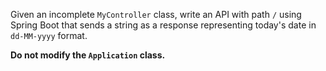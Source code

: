 Given an incomplete `MyController` class, write an API with path `/` using Spring Boot that sends a string as a response representing today's date in `dd-MM-yyyy` format.

**Do not modify the `Application` class.**